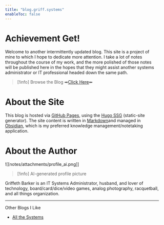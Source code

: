 ```yaml
---
title: "blog.griff.systems"
enableToc: false
---
```


# Achievement Get! 
Welcome to another intermittently updated blog. This site is a project of mine to which I hope to dedicate more attention. I take a lot of notes throughout the course of my work, and the more polished of those notes will be published here in the hopes that they might assist another systems administrator or IT professional headed down the same path.

>[!info] Browse the Blog
>➡[Click Here](notes/Table%20of%20Contents.md)⬅

# About the Site
This blog is hosted via [GitHub Pages](https://pages.github.com/), using the [Hugo SSG](https://gohugo.io/) (static-site generator). The site content is written in [Markdown](https://www.markdownguide.org/)and managed in [Obsidian](https://obsidian.md/), which is my preferred knowledge management/notetaking application.

# About the Author
![[notes/attachments/profile_ai.png]]

>[!info]
>AI-generated profile picture

Griffeth Barker is an IT Systems Administrator, husband, and lover of technology, board/card/dice/video games, analog photography, racquetball, and all things organization.

---
Other Blogs I Like
- [All the Systems](http://allthesystems.com/)


